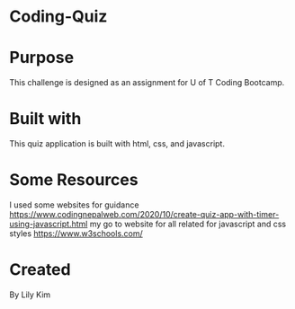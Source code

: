 # Coding-Quiz

# Purpose 
This challenge is designed as an assignment for U of T Coding Bootcamp. 

# Built with 
This quiz application is built with html, css, and javascript. 

# Some Resources 
I used some websites for guidance 
https://www.codingnepalweb.com/2020/10/create-quiz-app-with-timer-using-javascript.html
my go to website for all related for javascript and css styles
https://www.w3schools.com/

# Created 
By Lily Kim


